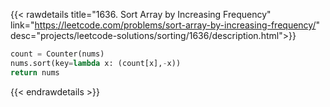 {{< rawdetails title="1636. Sort Array by Increasing Frequency" link="https://leetcode.com/problems/sort-array-by-increasing-frequency/"
	desc="projects/leetcode-solutions/sorting/1636/description.html">}}
```python
count = Counter(nums)
nums.sort(key=lambda x: (count[x],-x))
return nums
```
{{< endrawdetails >}}